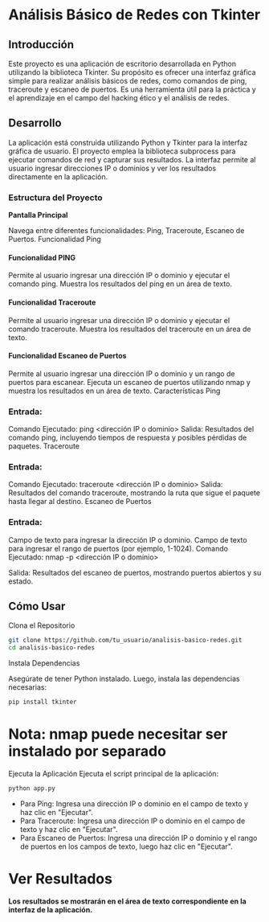 # Análisis Básico de Redes con Tkinter
## Introducción
Este proyecto es una aplicación de escritorio desarrollada en Python utilizando la biblioteca Tkinter. 
Su propósito es ofrecer una interfaz gráfica simple para realizar análisis básicos de redes, como comandos de ping, traceroute y escaneo de puertos. 
Es una herramienta útil para la práctica y el aprendizaje en el campo del hacking ético y el análisis de redes.

## Desarrollo
La aplicación está construida utilizando Python y Tkinter para la interfaz gráfica de usuario. El proyecto emplea la biblioteca subprocess para ejecutar comandos de red y capturar sus resultados. La interfaz permite al usuario ingresar direcciones IP o dominios y ver los resultados directamente en la aplicación.

### Estructura del Proyecto
**Pantalla Principal**

Navega entre diferentes funcionalidades: Ping, Traceroute, Escaneo de Puertos.
Funcionalidad Ping

#### Funcionalidad PING

Permite al usuario ingresar una dirección IP o dominio y ejecutar el comando ping.
Muestra los resultados del ping en un área de texto.

#### Funcionalidad Traceroute

Permite al usuario ingresar una dirección IP o dominio y ejecutar el comando traceroute.
Muestra los resultados del traceroute en un área de texto.

#### Funcionalidad Escaneo de Puertos

Permite al usuario ingresar una dirección IP o dominio y un rango de puertos para escanear.
Ejecuta un escaneo de puertos utilizando nmap y muestra los resultados en un área de texto.
Características
Ping

### Entrada:

Comando Ejecutado: ping <dirección IP o dominio>
Salida: Resultados del comando ping, incluyendo tiempos de respuesta y posibles pérdidas de paquetes.
Traceroute

### Entrada:

Comando Ejecutado: traceroute <dirección IP o dominio>
Salida: Resultados del comando traceroute, mostrando la ruta que sigue el paquete hasta llegar al destino.
Escaneo de Puertos

### Entrada:

Campo de texto para ingresar la dirección IP o dominio.
Campo de texto para ingresar el rango de puertos (por ejemplo, 1-1024).
Comando Ejecutado: nmap -p <rango de puertos> <dirección IP o dominio>

Salida: Resultados del escaneo de puertos, mostrando puertos abiertos y su estado.

## Cómo Usar
Clona el Repositorio

```bash 
git clone https://github.com/tu_usuario/analisis-basico-redes.git
cd analisis-basico-redes
```
Instala Dependencias

Asegúrate de tener Python instalado. Luego, instala las dependencias necesarias:

```bash
pip install tkinter
```
# Nota: nmap puede necesitar ser instalado por separado
Ejecuta la Aplicación
Ejecuta el script principal de la aplicación:

```bash
python app.py
```

- Para Ping: Ingresa una dirección IP o dominio en el campo de texto y haz clic en "Ejecutar".
- Para Traceroute: Ingresa una dirección IP o dominio en el campo de texto y haz clic en "Ejecutar".
- Para Escaneo de Puertos: Ingresa una dirección IP o dominio y el rango de puertos en los campos de texto, luego haz clic en "Ejecutar".

# Ver Resultados

**Los resultados se mostrarán en el área de texto correspondiente en la interfaz de la aplicación.**
